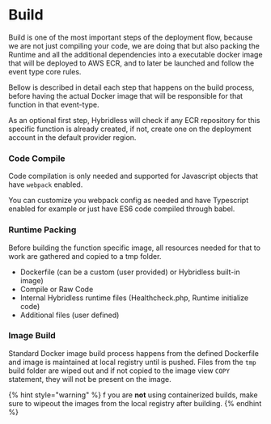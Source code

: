# Build

Build is one of the most important steps of the deployment flow, because we are not just compiling your code, we are doing that but also packing the Runtime and all the additional dependencies into a executable docker image that will be deployed to AWS ECR, and to later be launched and follow the event type core rules.

Bellow is described in detail each step that happens on the build process, before having the actual Docker image that will be responsible for that function in that event-type.

As an optional first step, Hybridless will check if any ECR repository for this specific function is already created, if not, create one on the deployment account in the default provider region.

### Code Compile

Code compilation is only needed and supported for Javascript objects that have `webpack` enabled.

You can customize you webpack config as needed and have Typescript enabled for example or just have ES6 code compiled through babel. 

### Runtime Packing

Before building the function specific image, all resources needed for that to work are gathered and copied to a tmp folder. 

* Dockerfile \(can be a custom \(user provided\) or Hybridless built-in image\)
* Compile or Raw Code
* Internal Hybridless runtime files \(Healthcheck.php, Runtime initialize code\)
* Additional files \(user defined\)

### Image Build

Standard Docker image build process happens from the defined Dockerfile and image is maintained at local registry until is pushed. Files from the `tmp` build folder are wiped out and if not copied to the image view `COPY` statement, they will not be present on the image.

{% hint style="warning" %}
f you are **not** using containerized builds, make sure to wipeout the images from the local registry after building.
{% endhint %}

